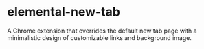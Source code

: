 # elemental-new-tab
A Chrome extension that overrides the default new tab page with a minimalistic design of customizable links and background image.
